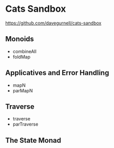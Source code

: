 # Cats Sandbox

https://github.com/davegurnell/cats-sandbox

## Monoids

- combineAll
- foldMap

## Applicatives and Error Handling

- mapN
- parMapN

## Traverse

- traverse
- parTraverse

## The State Monad
